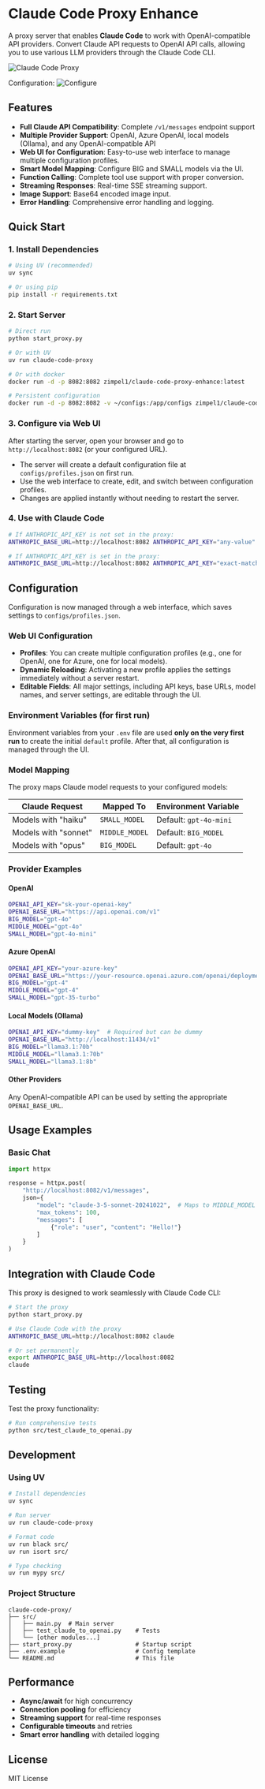 # Claude Code Proxy Enhance

A proxy server that enables **Claude Code** to work with OpenAI-compatible API providers. Convert Claude API requests to OpenAI API calls, allowing you to use various LLM providers through the Claude Code CLI.

![Claude Code Proxy](demo.png)

Configuration:
![Configure](image.png)

## Features

- **Full Claude API Compatibility**: Complete `/v1/messages` endpoint support
- **Multiple Provider Support**: OpenAI, Azure OpenAI, local models (Ollama), and any OpenAI-compatible API
- **Web UI for Configuration**: Easy-to-use web interface to manage multiple configuration profiles.
- **Smart Model Mapping**: Configure BIG and SMALL models via the UI.
- **Function Calling**: Complete tool use support with proper conversion.
- **Streaming Responses**: Real-time SSE streaming support.
- **Image Support**: Base64 encoded image input.
- **Error Handling**: Comprehensive error handling and logging.

## Quick Start

### 1. Install Dependencies

```bash
# Using UV (recommended)
uv sync

# Or using pip
pip install -r requirements.txt
```

### 2. Start Server

```bash
# Direct run
python start_proxy.py

# Or with UV
uv run claude-code-proxy

# Or with docker
docker run -d -p 8082:8082 zimpel1/claude-code-proxy-enhance:latest

# Persistent configuration
docker run -d -p 8082:8082 -v ~/configs:/app/configs zimpel1/claude-code-proxy-enhance:latest 
```

### 3. Configure via Web UI

After starting the server, open your browser and go to `http://localhost:8082` (or your configured URL).

- The server will create a default configuration file at `configs/profiles.json` on first run.
- Use the web interface to create, edit, and switch between configuration profiles.
- Changes are applied instantly without needing to restart the server.

### 4. Use with Claude Code

```bash
# If ANTHROPIC_API_KEY is not set in the proxy:
ANTHROPIC_BASE_URL=http://localhost:8082 ANTHROPIC_API_KEY="any-value" claude

# If ANTHROPIC_API_KEY is set in the proxy:
ANTHROPIC_BASE_URL=http://localhost:8082 ANTHROPIC_API_KEY="exact-matching-key" claude
```

## Configuration

Configuration is now managed through a web interface, which saves settings to `configs/profiles.json`.

### Web UI Configuration

- **Profiles**: You can create multiple configuration profiles (e.g., one for OpenAI, one for Azure, one for local models).
- **Dynamic Reloading**: Activating a new profile applies the settings immediately without a server restart.
- **Editable Fields**: All major settings, including API keys, base URLs, model names, and server settings, are editable through the UI.

### Environment Variables (for first run)

Environment variables from your `.env` file are used **only on the very first run** to create the initial `default` profile. After that, all configuration is managed through the UI.

### Model Mapping

The proxy maps Claude model requests to your configured models:

| Claude Request                 | Mapped To     | Environment Variable   |
| ------------------------------ | ------------- | ---------------------- |
| Models with "haiku"            | `SMALL_MODEL` | Default: `gpt-4o-mini` |
| Models with "sonnet"           | `MIDDLE_MODEL`| Default: `BIG_MODEL`   |
| Models with "opus"             | `BIG_MODEL`   | Default: `gpt-4o`      |

### Provider Examples

#### OpenAI

```bash
OPENAI_API_KEY="sk-your-openai-key"
OPENAI_BASE_URL="https://api.openai.com/v1"
BIG_MODEL="gpt-4o"
MIDDLE_MODEL="gpt-4o"
SMALL_MODEL="gpt-4o-mini"
```

#### Azure OpenAI

```bash
OPENAI_API_KEY="your-azure-key"
OPENAI_BASE_URL="https://your-resource.openai.azure.com/openai/deployments/your-deployment"
BIG_MODEL="gpt-4"
MIDDLE_MODEL="gpt-4"
SMALL_MODEL="gpt-35-turbo"
```

#### Local Models (Ollama)

```bash
OPENAI_API_KEY="dummy-key"  # Required but can be dummy
OPENAI_BASE_URL="http://localhost:11434/v1"
BIG_MODEL="llama3.1:70b"
MIDDLE_MODEL="llama3.1:70b"
SMALL_MODEL="llama3.1:8b"
```

#### Other Providers

Any OpenAI-compatible API can be used by setting the appropriate `OPENAI_BASE_URL`.

## Usage Examples

### Basic Chat

```python
import httpx

response = httpx.post(
    "http://localhost:8082/v1/messages",
    json={
        "model": "claude-3-5-sonnet-20241022",  # Maps to MIDDLE_MODEL
        "max_tokens": 100,
        "messages": [
            {"role": "user", "content": "Hello!"}
        ]
    }
)
```

## Integration with Claude Code

This proxy is designed to work seamlessly with Claude Code CLI:

```bash
# Start the proxy
python start_proxy.py

# Use Claude Code with the proxy
ANTHROPIC_BASE_URL=http://localhost:8082 claude

# Or set permanently
export ANTHROPIC_BASE_URL=http://localhost:8082
claude
```

## Testing

Test the proxy functionality:

```bash
# Run comprehensive tests
python src/test_claude_to_openai.py
```

## Development

### Using UV

```bash
# Install dependencies
uv sync

# Run server
uv run claude-code-proxy

# Format code
uv run black src/
uv run isort src/

# Type checking
uv run mypy src/
```

### Project Structure

```
claude-code-proxy/
├── src/
│   ├── main.py  # Main server
│   ├── test_claude_to_openai.py    # Tests
│   └── [other modules...]
├── start_proxy.py                  # Startup script
├── .env.example                    # Config template
└── README.md                       # This file
```

## Performance

- **Async/await** for high concurrency
- **Connection pooling** for efficiency
- **Streaming support** for real-time responses
- **Configurable timeouts** and retries
- **Smart error handling** with detailed logging

## License

MIT License
